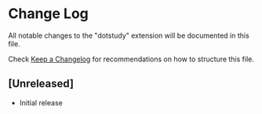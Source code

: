 # Change Log

All notable changes to the "dotstudy" extension will be documented in this file.

Check [Keep a Changelog](http://keepachangelog.com/) for recommendations on how to structure this file.

## [Unreleased]

- Initial release